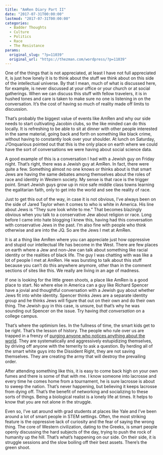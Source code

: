 ```yaml
---
title: "AmRen Diary Part II"
date: "2017-07-31T00:00:00"
lastmod: "2017-07-31T00:00:00"
categories:
  - Badder Thoughts
  - Culture
  - Politics
  - Race
  - The Resistance
params:
  original_slug: "?p=11039"
  original_url: "https://thezman.com/wordpress/?p=11039"
---
```


One of the things that is not appreciated, at least I have not full
appreciated it, is just how lonely it is to think about the stuff we
think about on this side of the intellectual universe. By that I mean,
much of what is discussed here, for example, is never discussed at your
office or your church or at social gatherings. When we can discuss this
stuff with fellow travelers, it is in hushed tones and care is taken to
make sure no one is listening in on the conversation. It’s the cost of
having so much of reality made off limits to discussion.

That’s probably the biggest value of events like AmRen and why our side
needs to start cultivating Jacobin clubs, so the like minded can do this
locally. It is refreshing to be able to sit at dinner with other people
interested in the same material, going back and forth on something like
black crime, without having to constantly look over your shoulder. At
lunch on Saturday, J’Onquarious pointed out that this is the only place
on earth where we could have the sort of conversations we were having
about social science data.

A good example of this is a conversation I had with a Jewish guy on
Friday night. That’s right, there was a Jewish guy at AmRen. In fact,
there were quite a few. Something almost no one knows or thinks about is
that smart Jews are having the same debates among themselves about the
roles of race and identity in Western society. My sense is that race is
the trigger point. Smart Jewish guys grow up in nice safe middle class
towns learning the egalitarian faith, only to get into the world and see
the reality of race.

Just to get this out of the way, in case it is not obvious, I’ve always
been on the side of Jared Taylor when it comes to who is white in
America. His line about Jews is “They sure look white to me.” That
becomes blazingly obvious when you talk to a conservative Jew about
religion or race. Long before I came into hate blogging I knew this,
having had this conversation with conservative Jews in the past. I’m
also fine with people who think otherwise and are into the JQ. So are
the Jews I met at AmRen.

It is at a thing like AmRen where you can appreciate just how oppressive
and stupid our intellectual life has become in the West. There are few
places on earth where a Jew and non-Jew can talk about something like
racial identity or the realities of black life. The guy I was chatting
with was like a lot of people I met at AmRen. He was bursting to talk
about this stuff because you can’t do this anywhere anymore, other than
in the comment sections of sites like this. We really are living in an
age of madness.

If one is looking for the little green shoots, a place like AmRen is a
good place to start. No where else in America can a guy like Richard
Spencer have a jovial and thoughtful conversation with a Jewish guy
about whether Jews fit into white identity. Spencer thinks Jews are a
separate identity group and he thinks Jews will figure that out on their
own and do their own thing. The Jewish guy in this case, is unsure, but
that’s why he was sounding out Spencer on the issue. Try having *that
conversation* on a college campus.

That’s where the optimism lies. In the fullness of time, the smart kids
get to be right. That’s the lesson of history. The people who rule over
us are trapped in a frenzy of
<a href="http://www.unz.com/isteve/columnist-fired-for-mentioning-jews/"
rel="noopener noreferrer" target="_blank">purging anyone who notices
anything about the world</a>. They are systematically and aggressively
estupidizing themselves, by driving off anyone with the temerity to ask
a question. By herding all of the smart white guys into the Dissident
Right, they are not saving themselves. They are creating the army that
will destroy the prevailing order.

After attending something like this, it is easy to come back high on
your own fumes and there is some of that with me. I know someone into
lacrosse and every time he comes home from a tournament, he is sure
lacrosse is about to sweep the nation. That’s never happening, but
believing it keeps lacrosse from dying off. That’s the benefit of
networking and socializing to these sorts of things. Being a biological
realist is a lonely life at times. It helps to know that you are not
alone in the struggle.

Even so, I’ve sat around with grad students at places like Yale and I’ve
been around a lot of smart people in STEM settings. Often, the most
striking feature is the oppressive lack of curiosity and the fear of
saying the wrong thing. The core of Western civilization, dating to the
Greeks, is smart people openly discussing the hard subjects of the day,
trying to push the rock of humanity up the hill. That’s what’s happening
on our side. On their side, it is struggle sessions and the slow boiling
off their best assets. There’s the green shoot.
